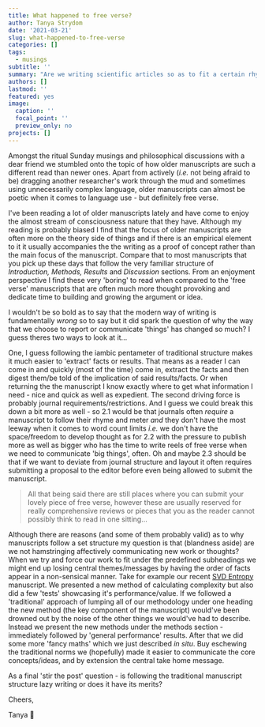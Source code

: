 ```yaml
---
title: What happened to free verse?
author: Tanya Strydom
date: '2021-03-21'
slug: what-happened-to-free-verse
categories: []
tags:
  - musings
subtitle: ''
summary: "Are we writing scientific articles so as to fit a certain rhyme scheme i.e. is the art of the free verse dying out?"
authors: []
lastmod: ''
featured: yes
image:
  caption: ''
  focal_point: ''
  preview_only: no
projects: []
---
```


Amongst the ritual Sunday musings and philosophical discussions with a dear friend we stumbled onto the topic of how older manuscripts are such a different read than newer ones. Apart from actively (*i.e.* not being afraid to be) dragging another researcher's work through the mud and sometimes using unnecessarily complex language, older manuscripts can almost be poetic when it comes to language use - but definitely free verse.

I've been reading a lot of older manuscripts lately and have come to enjoy the almost stream of consciousness nature that they have. Although my reading is probably biased I find that the focus of older manuscripts are often more on the theory side of things and if there is an empirical element to it it usually accompanies the the writing as a proof of concept rather than the main focus of the manuscript. Compare that to most manuscripts that you pick up these days that follow the very familiar structure of *Introduction, Methods, Results* and *Discussion* sections. From an enjoyment perspective I find these very 'boring' to read when compared to the 'free verse' manuscripts that are often much more thought provoking and dedicate time to building and growing the argument or idea.

I wouldn't be so bold as to say that the modern way of writing is fundamentally *wrong* so to say but it did spark the question of why the way that we choose to report or communicate 'things' has changed so much? I guess theres two ways to look at it...

One, I guess following the iambic pentameter of traditional structure makes it much easier to 'extract' facts or results. That means as a reader I can come in and quickly (most of the time) come in, extract the facts and then digest them/be told of the implication of said results/facts. Or when returning the the manuscript I know exactly where to get what information I need - nice and quick as well as expedient. The second driving force is probably journal requirements/restrictions. And I guess we could break this down a bit more as well - so 2.1 would be that journals often *require* a manuscript to follow their rhyme and meter *and* they don't have the most leeway when it comes to word count limits *i.e.* we don't have the space/freedom to develop thought as for 2.2 with the pressure to publish more as well as bigger who has the time to write reels of free verse when we need to communicate 'big things', often. Oh and maybe 2.3 should be that if we want to deviate from journal structure and layout it often requires submitting a proposal to the editor before even being allowed to submit the manuscript.

> All that being said there are still places where you can submit your lovely piece of free verse, however these are usually reserved for really comprehensive reviews or pieces that you as the reader cannot possibly think to read in one sitting...

Although there are reasons (and some of them probably valid) as to why manuscripts follow a set structure my question is that (blandness aside) are we not hamstringing affectively communicating new work or thoughts? When we try and force our work to fit under the predefined subheadings we might end up losing central themes/messages by having the order of facts appear in a non-sensical manner. Take for example our recent [SVD Entropy](https://ecoevorxiv.org/q9v85/) manuscript. We presented a new method of calculating complexity but also did a few 'tests' showcasing it's performance/value. If we followed a 'traditional' approach of lumping all of our methodology under one heading the new method (the key component of the manuscript) would've been drowned out by the noise of the other things we would've had to describe. Instead we present the new methods under the methods section - immediately followed by 'general performance' results. After that we did some more 'fancy maths' which we just described *in situ*. Buy eschewing the traditional norms we (hopefully) made it easier to communicate the core concepts/ideas, and by extension the central take home message.

As a final 'stir the post' question - is following the traditional manuscript structure lazy writing or does it have its merits?

Cheers,

Tanya 🐾
